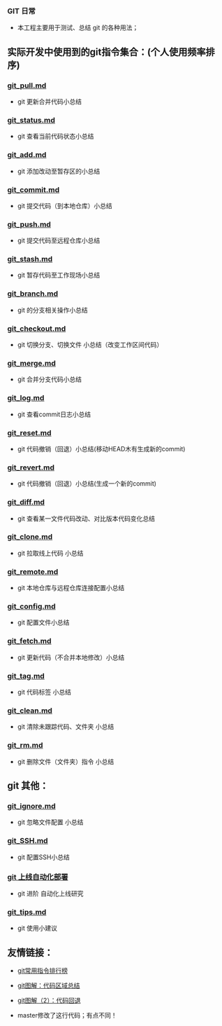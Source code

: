 ### GIT 日常

* 本工程主要用于测试、总结 git 的各种用法；

## 实际开发中使用到的git指令集合：(个人使用频率排序)
### [git_pull.md](https://github.com/wteam-xq/testGit/blob/master/learn_log/git_pull.md)
* git 更新合并代码小总结

### [git_status.md](https://github.com/wteam-xq/testGit/blob/master/learn_log/git_status.md)   
* git 查看当前代码状态小总结

### [git_add.md](https://github.com/wteam-xq/testGit/blob/master/learn_log/git_add.md)
* git 添加改动至暂存区的小总结

### [git_commit.md](https://github.com/wteam-xq/testGit/blob/master/learn_log/git_commit.md)   
* git 提交代码（到本地仓库）小总结

### [git_push.md](https://github.com/wteam-xq/testGit/blob/master/learn_log/git_push.md)   
* git 提交代码至远程仓库小总结

### [git_stash.md](https://github.com/wteam-xq/testGit/blob/master/learn_log/git_stash.md)   
* git 暂存代码至工作现场小总结

### [git_branch.md](https://github.com/wteam-xq/testGit/blob/master/learn_log/git_branch.md)   
* git 的分支相关操作小总结

### [git_checkout.md](https://github.com/wteam-xq/testGit/blob/master/learn_log/git_checkout.md)   
* git 切换分支、切换文件 小总结（改变工作区间代码）

### [git_merge.md](https://github.com/wteam-xq/testGit/blob/master/learn_log/git_merge.md)   
* git 合并分支代码小总结

### [git_log.md](https://github.com/wteam-xq/testGit/blob/master/learn_log/git_log.md)
* git 查看commit日志小总结

### [git_reset.md](https://github.com/wteam-xq/testGit/blob/master/learn_log/git_reset.md)
* git 代码撤销（回退）小总结(移动HEAD木有生成新的commit)

### [git_revert.md](https://github.com/wteam-xq/testGit/blob/master/learn_log/git_revert.md)   
* git 代码撤销（回退）小总结(生成一个新的commit)

### [git_diff.md](https://github.com/wteam-xq/testGit/blob/master/learn_log/git_diff.md)
* git 查看某一文件代码改动、对比版本代码变化总结

### [git_clone.md](https://github.com/wteam-xq/testGit/blob/master/learn_log/git_clone.md)   
* git 拉取线上代码 小总结

### [git_remote.md](https://github.com/wteam-xq/testGit/blob/master/learn_log/git_remote.md)   
* git 本地仓库与远程仓库连接配置小总结

### [git_config.md](https://github.com/wteam-xq/testGit/blob/master/learn_log/git_config.md)   
* git 配置文件小总结

### [git_fetch.md](https://github.com/wteam-xq/testGit/blob/master/learn_log/git_fetch.md)   
* git 更新代码（不合并本地修改）小总结

### [git_tag.md](https://github.com/wteam-xq/testGit/blob/master/learn_log/git_tag.md)   
* git 代码标签 小总结

### [git_clean.md](https://github.com/wteam-xq/testGit/blob/master/learn_log/git_clean.md)   
* git 清除未跟踪代码、文件夹 小总结

### [git_rm.md](https://github.com/wteam-xq/testGit/blob/master/learn_log/git_rm.md)   
* git 删除文件（文件夹）指令 小总结


## git 其他：
### [git_ignore.md](https://github.com/wteam-xq/testGit/blob/master/learn_log/git_ignore.md)   
* git 忽略文件配置 小总结

### [git_SSH.md](https://github.com/wteam-xq/testGit/blob/master/learn_log/git_SSH.md)   
* git 配置SSH小总结

### [git 上线自动化部署](https://github.com/wteam-xq/testGit/blob/master/practice_log.md)
* git 进阶 自动化上线研究

### [git_tips.md](https://github.com/wteam-xq/testGit/blob/master/learn_log/git_tips.md)   
* git 使用小建议

## 友情链接：
* [git常用指令排行榜](http://www.kancloud.cn/wteamxq/git_rank/276484)
* [git图解：代码区域总结](https://zhuanlan.zhihu.com/p/20175919)
* [git图解（2）：代码回退](https://zhuanlan.zhihu.com/p/22734098)

* master修改了这行代码；有点不同！
